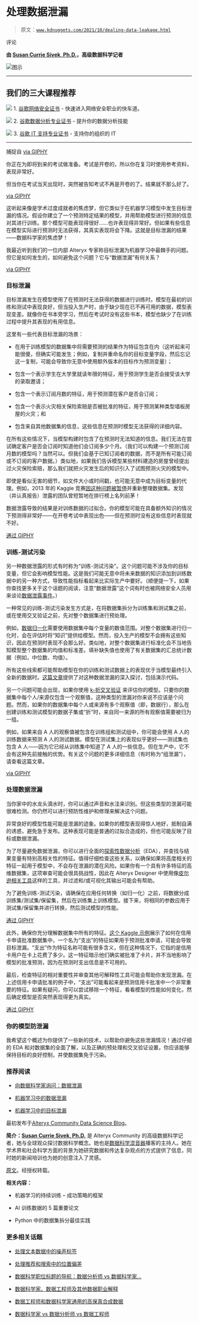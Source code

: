 # 处理数据泄漏

> 原文：[`www.kdnuggets.com/2021/10/dealing-data-leakage.html`](https://www.kdnuggets.com/2021/10/dealing-data-leakage.html)

评论

**由 [Susan Currie Sivek, Ph.D.](https://www.linkedin.com/in/ssivek/)，高级数据科学记者**

![图示](img/0837488b007543b7781e158aa9753758.png)

* * *

## 我们的三大课程推荐

![](img/0244c01ba9267c002ef39d4907e0b8fb.png) 1\. [谷歌网络安全证书](https://www.kdnuggets.com/google-cybersecurity) - 快速进入网络安全职业的快车道。

![](img/e225c49c3c91745821c8c0368bf04711.png) 2\. [谷歌数据分析专业证书](https://www.kdnuggets.com/google-data-analytics) - 提升你的数据分析技能

![](img/0244c01ba9267c002ef39d4907e0b8fb.png) 3\. [谷歌 IT 支持专业证书](https://www.kdnuggets.com/google-itsupport) - 支持你的组织的 IT

* * *

捕捉自 [via GIPHY](https://giphy.com/gifs/cartoonhangover-cartoons-bravestwarriors-etBlg1EQTz6pCzdKmd)

你正在为即将到来的考试做准备。考试是开卷的，所以你在复习时使用参考资料，表现非常好。

但当你在考试当天出现时，突然被告知考试不再是开卷的了。结果就不那么好了。

[via GIPHY](https://giphy.com/gifs/funny-exam-vXKDrRey28YCY)

这听起来像是学术过度成就者的焦虑梦，但它类似于在机器学习模型中发生目标泄漏的情况。假设你建立了一个预测特定结果的模型，并用帮助模型进行预测的信息对其进行训练。那个模型可能表现得很好……也许表现得异常好。但如果有些信息在模型实际进行预测时无法获得，其真实表现将会下降。这就是目标泄漏的结果——数据科学家的焦虑梦！

我最近听到我们的一位内部 Alteryx 专家称目标泄漏为机器学习中最棘手的问题。但它是如何发生的，如何避免这个问题？它与“数据泄漏”有何关系？

[via GIPHY](https://giphy.com/gifs/underground-leak-sprinkler-Nf1O8cYzypC1O)

### 目标泄漏

目标泄漏发生在模型使用了在预测时无法获得的数据进行训练时。模型在最初的训练和测试中表现良好，但当投入生产时，由于缺少现在已不再可用的数据，模型表现变差。就像你在书本旁学习，然后在考试时没有这些书本，模型也缺少了在训练过程中提升其表现的有用信息。

这里有一些代表目标泄漏的场景：

+   在用于训练模型的数据集中将需要预测的结果作为特征包含在内（这听起来可能很傻，但确实可能发生；例如，复制并重命名你的目标变量字段，然后忘记这一复制，可能会导致你无意中使用额外版本的目标作为预测变量）；

+   包含一个表示学生在大学里就读年限的特征，用于预测学生是否会接受该大学的录取邀请；

+   包含一个表示订阅月数的特征，用于预测潜在客户是否会订阅；

+   包含一个表示火灾相关保险索赔是否被批准的特征，用于预测某种类型墙板房屋的火灾；和

+   包含来自其他数据集的信息，这些信息在预测时模型无法获得的详细内容。

在所有这些情况下，当模型构建时包含了在预测时无法知道的信息。我们无法在尝试确定客户是否会订阅时知道他们会订阅多少个月。（我们可以构建一个预测订阅月数的模型吗？当然可以。但我们会基于已知订阅者的数据，而不是所有可能订阅或不订阅的客户数据。）类似地，如果我们告诉模型某些材料建造的房屋曾经提出过火灾保险索赔，那么我们就把火灾发生后的知识引入了试图预测火灾的模型中。

即使是看似无害的细节，如文件大小或时间戳，也可能无意中成为目标变量的代理。例如，2013 年的 Kaggle 竞赛[因这种问题被暂停](https://www.kaggle.com/c/the-icml-2013-whale-challenge-right-whale-redux/discussion/4865#25839)并重新整理数据集。发现（并认真报告）泄露的团队曾短暂地在排行榜上名列前茅！

数据泄露导致的结果是对训练数据的过拟合。你的模型可能在具备额外知识的情况下预测得非常好——在开卷考试中表现出色——但在预测时没有这些信息时表现就不好。

[通过 GIPHY](https://giphy.com/gifs/fix-having-leak-hQtlzrmpE0gKY)

### 训练-测试污染

另一种数据泄露的形式有时称为“训练-测试污染”。这个问题可能不涉及你的目标变量，但它会影响模型性能。这是我们可能无意中将未来数据的知识添加到训练数据中的另一种方式，导致性能指标看起来比实际生产中要好。（顺便提一下，如果你查找更多关于这个话题的阅读，注意“数据泄露”这个词有时也被网络安全人员用来谈论[数据泄露事件](https://en.wikipedia.org/wiki/Data_breach)。）

一种常见的训练-测试污染发生方式是，在将数据集拆分为训练集和测试集之前，或在使用交叉验证之前，先对整个数据集进行预处理。

例如，[数据归一化](https://community.alteryx.com/t5/Data-Science/Normalization-Standardization-and-Regularization-in-Alteryx-and/ba-p/733996?utm_content=827583&utm_source=kdn)需要使用数据集中每个变量的数值范围。对整个数据集进行归一化时，会在评估时将“知识”提供给模型。然而，投入生产的模型不会拥有这些知识，因此在预测时表现不会那么好。类似地，对整个数据集进行标准化会不当地告知模型整个数据集的均值和标准差。填补缺失值也使用了有关数据集的汇总统计数据（例如，中位数、均值）。

所有这些线索都可能帮助模型在你的训练和测试数据上的表现优于当模型最终引入全新的数据时。[这篇文章](https://machinelearningmastery.com/data-preparation-without-data-leakage/)提供了对这种数据泄漏的深入探讨，包括演示代码。

另一个问题可能会出现，如果你使用 [k-折交叉验证](https://community.alteryx.com/t5/Data-Science/Holdouts-and-Cross-Validation-Why-the-Data-Used-to-Evaluate-your/ba-p/448982?utm_content=827583&utm_source=kdn) 来评估你的模型。只要你的数据集中每个人/来源仅包含一个观察值，这种类型的泄漏对你来说不应该是个问题。然而，如果你的数据集中每个人或来源有多个观察值（即，数据行），那么在创建训练和测试模型的数据子集或“折”时，来自同一来源的所有观察值需要被归为一组。

例如，如果来自 A 人的观察值被包含在训练组和测试组中，你可能会使用 A 人的训练数据来预测 A 人的测试数据。模型在测试集上的表现似乎更好——测试集也包含 A 人——因为它已经从训练集中知道了 A 人的一些信息。但在生产中，它不会有这种先前接触的优势。有关这个问题的更多详细信息（有时称为“组泄漏”），请查看这篇文章。

[via GIPHY](https://giphy.com/gifs/xyShS1HDFNNZe)

### 处理数据泄漏

当你家中的水龙头滴水时，你可以通过声音和水洼来识别。但这些类型的泄漏可能很难检测。你仍然可以进行预防性维护和修理来解决这个问题。

异常良好的模型性能可能是泄漏的迹象。如果你的模型表现得惊人地好，抵制自满的诱惑，避免急于发布。这种表现可能是普通的过拟合造成的，但也可能反映了目标或数据泄漏。

为了尽量避免数据泄漏，你可以进行全面的[探索性数据分析](https://community.alteryx.com/t5/Data-Science/Adventures-in-Data-Exploratory-Data-Analysis/ba-p/545267?utm_content=827583&utm_source=kdn)（EDA），并查找与结果变量有特别高相关性的特征。值得仔细检查这些关系，以确保如果将高度相关的特征一起用于模型中，不会存在泄漏的潜在风险。如果你有一个具有许多特征的高维数据集，这项审查可能会很具挑战性，因此在 Alteryx Designer 中使用像[皮尔逊相关工具](https://community.alteryx.com/t5/Alteryx-Designer-Knowledge-Base/Tool-Mastery-Pearson-Correlation/ta-p/388744?utm_content=827583&utm_source=kdn)这样的工具，并过滤和/或可视化其输出可能会有帮助。

为了避免训练-测试污染，请确保在应用任何转换（如归一化）之前，将数据分成训练集/测试集/保留集，然后在训练集上训练模型。接下来，将相同的参数应用于测试集/保留集并进行转换，然后测试模型的性能。

[通过 GIPHY](https://giphy.com/gifs/cartoonhangover-cartoons-bravestwarriors-etBlg1EQTz6pCzdKmd)

此外，确保你充分理解数据集中所有的特征。[这个 Kaggle 示例](https://www.kaggle.com/alexisbcook/data-leakage)展示了如何在信用卡申请批准数据集中，一个名为“支出”的特征如果用于预测批准申请，可能会导致目标泄漏。“支出”作为特征名称可能有很多含义，但在这种情况下，它指的是信用卡用户在卡上花费了多少。这一特征暗示他们确实被批准了卡片，并不当地影响了模型的批准预测，因为在预测时支出信息是不可用的。

最后，检查特征的相对重要性并审查其他可解释性工具可能会帮助你发现泄漏。在上述信用卡申请批准的例子中，“支出”可能看起来是预测信用卡批准中一个非常重要的特征。如果有疑问，你可以尝试移除一个特征，看看模型的性能如何变化，然后确定模型是否突然表现得更为真实。

[通过 GIPHY](https://giphy.com/gifs/season-16-the-simpsons-16x16-xT5LMXBrV5NkVZHKms)

### 你的模型防泄漏

我希望这个概述为你提供了一些新的技术，以帮助你避免这些泄漏情况！通过仔细的 EDA 和对数据集的全面了解，以及正确的预处理和交叉验证设置，你应该能够保持目标的良好控制，并使数据集免于污染。

### 推荐阅读

+   [向数据科学家询问：数据泄漏](https://insidebigdata.com/2014/11/26/ask-data-scientist-data-leakage/)

+   [机器学习中的数据泄漏](https://machinelearningmastery.com/data-leakage-machine-learning/)

+   [机器学习中的目标泄漏](https://aiukraine.com/wp-content/uploads/2018/09/12_00-Yuriy-Guts-Target-Leakage-in-Machine-Learning-.pdf)

最初发布于[Alteryx Community Data Science Blog](https://community.alteryx.com/t5/Data-Science/Dealing-with-Data-Leakage/ba-p/827583?utm_content=827583&utm_source=kdn)。

**简介：[Susan Currie Sivek, Ph.D.](https://www.linkedin.com/in/ssivek/)** 是 Alteryx Community 的高级数据科学记者，她与全球观众探讨数据科学概念。她也是[数据科学混音器](https://community.alteryx.com/t5/Data-Science-Mixer/bg-p/mixer?utm_content=733996&utm_source=kdn)播客的主持人。她在学术界和社会科学方面的背景为她研究数据和传达复杂观点的方式提供了信息，同时她的新闻培训也为她的创意注入了灵感。

[原文](https://community.alteryx.com/t5/Data-Science/Dealing-with-Data-Leakage/ba-p/827583?utm_content=827583&utm_source=kdn)。经授权转载。

**相关内容：**

+   机器学习的持续训练 – 成功策略的框架

+   AI 训练数据的 5 篇重要论文

+   Python 中的数据集拆分最佳实践

### 更多相关话题

+   [处理文本数据中的噪声标签](https://www.kdnuggets.com/2023/04/dealing-noisy-labels-text-data.html)

+   [处理推荐和搜索中的位置偏差](https://www.kdnuggets.com/2023/03/dealing-position-bias-recommendations-search.html)

+   [数据科学职位标题的导航：数据分析师 vs 数据科学家…](https://www.kdnuggets.com/navigating-data-science-job-titles-data-analyst-vs-data-scientist-vs-data-engineer)

+   [数据科学家、数据工程师及其他数据职业解释](https://www.kdnuggets.com/2021/05/data-scientist-data-engineer-data-careers-explained.html)

+   [数据工程师和数据科学家通用的高保真合成数据](https://www.kdnuggets.com/2022/tonic-high-fidelity-synthetic-data-engineers-scientists-alike.html)

+   [数据科学家 vs 数据分析师 vs 数据工程师](https://www.kdnuggets.com/2022/01/data-scientist-data-analyst-data-engineer.html)
